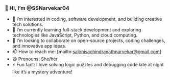 ### 👋 Hi, I’m @SSNarvekar04

- 👀 I’m interested in coding, software development, and building creative tech solutions.
- 🌱 I’m currently learning full-stack development and exploring technologies like JavaScript, Python, and cloud computing.
- 💞️ I’m looking to collaborate on open-source projects, coding challenges, and innovative app ideas.
- 📫 How to reach me: [mailto:salonisachindranathnarvekar@gmail.com]
- 😄 Pronouns: She/her
- ⚡ Fun fact: I love solving logic puzzles and debugging code late at night like it’s a mystery adventure!
